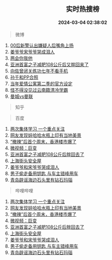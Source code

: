 <div align="center"><h2>实时热搜榜</h2><h4>2024-03-04 02:38:02</h4></div>

> 微博  

1. [00后新警认出嫌疑人后嘴角上扬](https://s.weibo.com/weibo?q=%2300%E5%90%8E%E6%96%B0%E8%AD%A6%E8%AE%A4%E5%87%BA%E5%AB%8C%E7%96%91%E4%BA%BA%E5%90%8E%E5%98%B4%E8%A7%92%E4%B8%8A%E6%89%AC%23&t=31&band_rank=1&Refer=top)<br />
2. [姜爷爷宋爷爷哭成泪人](https://s.weibo.com/weibo?q=%23%E5%A7%9C%E7%88%B7%E7%88%B7%E5%AE%8B%E7%88%B7%E7%88%B7%E5%93%AD%E6%88%90%E6%B3%AA%E4%BA%BA%23&t=31&band_rank=2&Refer=top)<br />
3. [两会你我他](https://s.weibo.com/weibo?q=%23%E4%B8%A4%E4%BC%9A%E4%BD%A0%E6%88%91%E4%BB%96%23&t=31&band_rank=3&Refer=top)<br />
4. [亚洲首富之子减肥108公斤后又胖回来了](https://s.weibo.com/weibo?q=%23%E4%BA%9A%E6%B4%B2%E9%A6%96%E5%AF%8C%E4%B9%8B%E5%AD%90%E5%87%8F%E8%82%A5108%E5%85%AC%E6%96%A4%E5%90%8E%E5%8F%88%E8%83%96%E5%9B%9E%E6%9D%A5%E4%BA%86%23&t=31&band_rank=4&Refer=top)<br />
5. [向佐曾闭关练功七年不看手机](https://s.weibo.com/weibo?q=%E5%90%91%E4%BD%90%E6%9B%BE%E9%97%AD%E5%85%B3%E7%BB%83%E5%8A%9F%E4%B8%83%E5%B9%B4%E4%B8%8D%E7%9C%8B%E6%89%8B%E6%9C%BA&t=31&band_rank=5&Refer=top)<br />
6. [孙千和PP合照](https://s.weibo.com/weibo?q=%23%E5%AD%99%E5%8D%83%E5%92%8CPP%E5%90%88%E7%85%A7%23&t=31&band_rank=6&Refer=top)<br />
7. [当年爱情公寓第二季的官方设定](https://s.weibo.com/weibo?q=%23%E5%BD%93%E5%B9%B4%E7%88%B1%E6%83%85%E5%85%AC%E5%AF%93%E7%AC%AC%E4%BA%8C%E5%AD%A3%E7%9A%84%E5%AE%98%E6%96%B9%E8%AE%BE%E5%AE%9A%23&t=31&band_rank=7&Refer=top)<br />
8. [怪不得没见过云南籍清冷学霸](https://s.weibo.com/weibo?q=%23%E6%80%AA%E4%B8%8D%E5%BE%97%E6%B2%A1%E8%A7%81%E8%BF%87%E4%BA%91%E5%8D%97%E7%B1%8D%E6%B8%85%E5%86%B7%E5%AD%A6%E9%9C%B8%23&t=31&band_rank=8&Refer=top)<br />
9. [曼城vs曼联](https://s.weibo.com/weibo?q=%23%E6%9B%BC%E5%9F%8Evs%E6%9B%BC%E8%81%94%23&t=31&band_rank=9&Refer=top)<br />

> 知乎  


> 百度  

1. [两次集体学习 一个重点关注](https://www.baidu.com/s?wd=%E4%B8%A4%E6%AC%A1%E9%9B%86%E4%BD%93%E5%AD%A6%E4%B9%A0+%E4%B8%80%E4%B8%AA%E9%87%8D%E7%82%B9%E5%85%B3%E6%B3%A8&sa=fyb_news&rsv_dl=fyb_news)<br />
2. [网友发现娃哈哈水瓶上印有当地美景](https://www.baidu.com/s?wd=%E7%BD%91%E5%8F%8B%E5%8F%91%E7%8E%B0%E5%A8%83%E5%93%88%E5%93%88%E6%B0%B4%E7%93%B6%E4%B8%8A%E5%8D%B0%E6%9C%89%E5%BD%93%E5%9C%B0%E7%BE%8E%E6%99%AF&sa=fyb_news&rsv_dl=fyb_news)<br />
3. [“撤辣”后首个周末，香港楼市爆了](https://www.baidu.com/s?wd=%E2%80%9C%E6%92%A4%E8%BE%A3%E2%80%9D%E5%90%8E%E9%A6%96%E4%B8%AA%E5%91%A8%E6%9C%AB%EF%BC%8C%E9%A6%99%E6%B8%AF%E6%A5%BC%E5%B8%82%E7%88%86%E4%BA%86&sa=fyb_news&rsv_dl=fyb_news)<br />
4. [微视频：巨变](https://www.baidu.com/s?wd=%E5%BE%AE%E8%A7%86%E9%A2%91%EF%BC%9A%E5%B7%A8%E5%8F%98&sa=fyb_news&rsv_dl=fyb_news)<br />
5. [亚洲首富之子减肥108公斤后胖回去了](https://www.baidu.com/s?wd=%E4%BA%9A%E6%B4%B2%E9%A6%96%E5%AF%8C%E4%B9%8B%E5%AD%90%E5%87%8F%E8%82%A5108%E5%85%AC%E6%96%A4%E5%90%8E%E8%83%96%E5%9B%9E%E5%8E%BB%E4%BA%86&sa=fyb_news&rsv_dl=fyb_news)<br />
6. [上海街头安全屋](https://www.baidu.com/s?wd=%E4%B8%8A%E6%B5%B7%E8%A1%97%E5%A4%B4%E5%AE%89%E5%85%A8%E5%B1%8B&sa=fyb_news&rsv_dl=fyb_news)<br />
7. [姜爷爷和宋爷爷哭成泪人](https://www.baidu.com/s?wd=%E5%A7%9C%E7%88%B7%E7%88%B7%E5%92%8C%E5%AE%8B%E7%88%B7%E7%88%B7%E5%93%AD%E6%88%90%E6%B3%AA%E4%BA%BA&sa=fyb_news&rsv_dl=fyb_news)<br />
8. [男子偷走备用钥匙 与车主错峰用车](https://www.baidu.com/s?wd=%E7%94%B7%E5%AD%90%E5%81%B7%E8%B5%B0%E5%A4%87%E7%94%A8%E9%92%A5%E5%8C%99+%E4%B8%8E%E8%BD%A6%E4%B8%BB%E9%94%99%E5%B3%B0%E7%94%A8%E8%BD%A6&sa=fyb_news&rsv_dl=fyb_news)<br />
9. [青岛辟谣海边石头里有钻石玛瑙](https://www.baidu.com/s?wd=%E9%9D%92%E5%B2%9B%E8%BE%9F%E8%B0%A3%E6%B5%B7%E8%BE%B9%E7%9F%B3%E5%A4%B4%E9%87%8C%E6%9C%89%E9%92%BB%E7%9F%B3%E7%8E%9B%E7%91%99&sa=fyb_news&rsv_dl=fyb_news)<br />

> 哔哩哔哩  

1. [两次集体学习 一个重点关注](https://www.baidu.com/s?wd=%E4%B8%A4%E6%AC%A1%E9%9B%86%E4%BD%93%E5%AD%A6%E4%B9%A0+%E4%B8%80%E4%B8%AA%E9%87%8D%E7%82%B9%E5%85%B3%E6%B3%A8&sa=fyb_news&rsv_dl=fyb_news)<br />
2. [网友发现娃哈哈水瓶上印有当地美景](https://www.baidu.com/s?wd=%E7%BD%91%E5%8F%8B%E5%8F%91%E7%8E%B0%E5%A8%83%E5%93%88%E5%93%88%E6%B0%B4%E7%93%B6%E4%B8%8A%E5%8D%B0%E6%9C%89%E5%BD%93%E5%9C%B0%E7%BE%8E%E6%99%AF&sa=fyb_news&rsv_dl=fyb_news)<br />
3. [“撤辣”后首个周末，香港楼市爆了](https://www.baidu.com/s?wd=%E2%80%9C%E6%92%A4%E8%BE%A3%E2%80%9D%E5%90%8E%E9%A6%96%E4%B8%AA%E5%91%A8%E6%9C%AB%EF%BC%8C%E9%A6%99%E6%B8%AF%E6%A5%BC%E5%B8%82%E7%88%86%E4%BA%86&sa=fyb_news&rsv_dl=fyb_news)<br />
4. [微视频：巨变](https://www.baidu.com/s?wd=%E5%BE%AE%E8%A7%86%E9%A2%91%EF%BC%9A%E5%B7%A8%E5%8F%98&sa=fyb_news&rsv_dl=fyb_news)<br />
5. [亚洲首富之子减肥108公斤后胖回去了](https://www.baidu.com/s?wd=%E4%BA%9A%E6%B4%B2%E9%A6%96%E5%AF%8C%E4%B9%8B%E5%AD%90%E5%87%8F%E8%82%A5108%E5%85%AC%E6%96%A4%E5%90%8E%E8%83%96%E5%9B%9E%E5%8E%BB%E4%BA%86&sa=fyb_news&rsv_dl=fyb_news)<br />
6. [上海街头安全屋](https://www.baidu.com/s?wd=%E4%B8%8A%E6%B5%B7%E8%A1%97%E5%A4%B4%E5%AE%89%E5%85%A8%E5%B1%8B&sa=fyb_news&rsv_dl=fyb_news)<br />
7. [姜爷爷和宋爷爷哭成泪人](https://www.baidu.com/s?wd=%E5%A7%9C%E7%88%B7%E7%88%B7%E5%92%8C%E5%AE%8B%E7%88%B7%E7%88%B7%E5%93%AD%E6%88%90%E6%B3%AA%E4%BA%BA&sa=fyb_news&rsv_dl=fyb_news)<br />
8. [男子偷走备用钥匙 与车主错峰用车](https://www.baidu.com/s?wd=%E7%94%B7%E5%AD%90%E5%81%B7%E8%B5%B0%E5%A4%87%E7%94%A8%E9%92%A5%E5%8C%99+%E4%B8%8E%E8%BD%A6%E4%B8%BB%E9%94%99%E5%B3%B0%E7%94%A8%E8%BD%A6&sa=fyb_news&rsv_dl=fyb_news)<br />
9. [青岛辟谣海边石头里有钻石玛瑙](https://www.baidu.com/s?wd=%E9%9D%92%E5%B2%9B%E8%BE%9F%E8%B0%A3%E6%B5%B7%E8%BE%B9%E7%9F%B3%E5%A4%B4%E9%87%8C%E6%9C%89%E9%92%BB%E7%9F%B3%E7%8E%9B%E7%91%99&sa=fyb_news&rsv_dl=fyb_news)<br />
